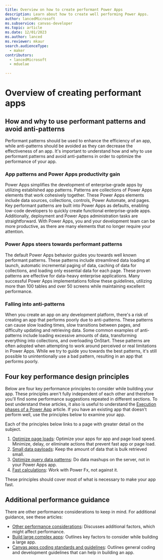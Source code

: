 ```yaml
---
title: Overview on how to create performant Power Apps  
description: Learn about how to create well performing Power Apps.
author: lancedMicrosoft
ms.subservice: canvas-developer
ms.topic: article
ms.date: 12/01/2023
ms.author: lanced
ms.reviewer: mkaur
search.audienceType:
  - maker
contributors:
  - lancedMicrosoft
  - mduelae
  
---
```

# Overview of creating performant apps

## How and why to use performant patterns and avoid anti-patterns

Performant patterns should be used to enhance the efficiency of an app, while anti-patterns should be avoided as they can decrease the effectiveness of an app. It's important to understand how and why to use performant patterns and avoid anti-patterns in order to optimize the performance of your app.


### App patterns and Power Apps productivity gain

Power Apps simplifies the development of enterprise-grade apps by utilizing established app patterns. Patterns are collections of Power Apps elements that work cohesively together.  These Power Apps elements include data sources, collections, controls, Power Automate, and pages. Key performant patterns are built into Power Apps as defaults, enabling low-code developers to quickly create functional enterprise-grade apps. Additionally, deployment and Power Apps administration tasks are straightforward. With Power Apps, you and your development team can be more productive, as there are many elements that no longer require your attention.

### Power Apps steers towards performant patterns

The default Power Apps behavior guides you towards well known performant patterns. These patterns include streamlined data loading at launch, automatic incremental paging of data, caching of data for collections, and loading only essential data for each page. These proven patterns are effective for data-heavy enterprise applications. Many successful Power Apps implementations follow these guidelines, utilizing more than 100 tables and over 50 screens while maintaining excellent performance.

### Falling into anti-patterns

When you create an app on any development platform, there's a risk of creating an app that performs poorly due to anti-patterns. These patterns can cause slow loading times, slow transitions between pages, and difficulty updating and retrieving data. Some common examples of anti-patterns include loading excessive amounts of data, transforming everything into collections, and overloading OnStart. These patterns are often adopted when attempting to work around perceived or real limitations in Power Apps. While we try to guide you towards the best patterns, it's still possible to unintentionally use a bad pattern, resulting in an app that performs poorly.

## Four key performance design principles
Below are four key performance principles to consider while building your app. These principles aren't fully independent of each other and therefore you'll find some performance suggestions repeated in different sections. To best understand these articles, it also is useful to understand the [Execution phases of a Power App](execution-phases-data-flow.md) article. If you have an existing app that doesn't perform well, use the principles below to examine your app.  

Each of the principles below links to a page with greater detail on the subject.

1. [Optimize page loads](fast-app-page-load.md): Optimize your apps for app and page load speed. Minimize, delay, or eliminate actions that prevent fast app or page load.
2. [Small data payloads](small-data-payloads.md): Keep the amount of data that is bulk retrieved small.
3. [Optimize query data patterns](optimized-query-data-patterns.md): Do data mashups on the server, not in your Power Apps app.  
4. [Fast calculations](efficient-calculations.md): Work with Power Fx, not against it.

These principles should cover most of what is necessary to make your app fast.  

## Additional performance guidance
There are other performance considerations to keep in mind. For additional guidance, see these articles: 

 * [Other performance considerations](app-performance-considerations.md): Discusses  additional factors, which might affect performance.
 * [Build large complex apps](working-with-large-apps.md): Outlines key factors to consider while building a large app.
 * [Canvas apps coding standards and guidelines](https://pahandsonlab.blob.core.windows.net/documents/PowerApps%20canvas%20app%20coding%20standards%20and%20guidelines.pdf): Outlines general coding and development guidelines that can help in building an app.  





